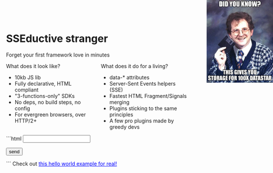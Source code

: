 # SSEductive stranger
Forget your first framework love in minutes

<img src="../assets/storage-datastar.png" style="position: absolute; top: 0; right: 0; width: 19%" />
<div style="display: flex; gap: 16px; align-items: flex-start; justify-content: space-between;">
    <div style="width: 50%; text-align: left;">
        What does it look like?
        <ul>
            <li>10kb JS lib</li>
            <li>Fully declarative, HTML compliant</li>
            <li>"3-functions-only" SDKs</li>
            <li>No deps, no build steps, no config</li>
            <li>For evergreen browsers, over HTTP/2+</li>
        </ul>
    </div>
    <div style="width: 50%; text-align: left;">
        What does it do for a living?
        <ul>
            <li>data-* attributes</li>
            <li>Server-Sent Events helpers (SSE)</li>
            <li>Fastest HTML Fragment/Signals merging</li>
            <li>Plugins sticking to the same principles</li>
            <li>A few pro plugins made by greedy devs</li>
        </ul>
    </div>
</div>
<div style="text-align: left;">
```html
  <script type="module" src="path/to/datastar.js"></script>

  <input data-on-input="$msg = event.target.value" />
  <p data-text="$msg"></p>
  <button data-on-click="@post('/send-msg')">send</button>
  <p id="waiting-for-response"></p>
```
Check out <a style="color: blue;" href="http://localhost:667" target="_blank">this hello world example for real!</a>
</div>
